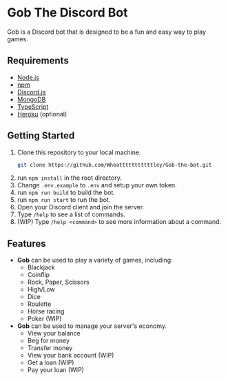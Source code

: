 # Gob The Discord Bot

Gob is a Discord bot that is designed to be a fun and easy way to play games.

## Requirements

- [Node.js](https://nodejs.org)
- [npm](https://www.npmjs.com)
- [Discord.js](https://discord.js.org)
- [MongoDB](https://www.mongodb.com)
- [TypeScript](https://www.typescriptlang.org)
- [Heroku](https://www.heroku.com) (optional)

## Getting Started

1. Clone this repository to your local machine.
   ```bash
   git clone https://github.com/Wheatttttttttttley/Gob-the-bot.git
   ```
1. run `npm install` in the root directory.
1. Change `.env.example` to `.env` and setup your own token.
1. run `npm run build` to build the bot.
1. run `npm run start` to run the bot.
1. Open your Discord client and join the server.
1. Type `/help` to see a list of commands.
1. (WIP) Type `/help <command>` to see more information about a command.

## Features

- **Gob** can be used to play a variety of games, including:
  - Blackjack
  - Coinflip
  - Rock, Paper, Scissors
  - High/Low
  - Dice
  - Roulette
  - Horse racing
  - Poker (WIP)
- **Gob** can be used to manage your server's economy.
  - View your balance
  - Beg for money
  - Transfer money
  - View your bank account (WIP)
  - Get a loan (WIP)
  - Pay your loan (WIP)
